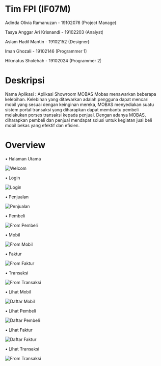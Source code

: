 # Tim FPI (IF07M)
Adinda Olivia Ramanuzan - 19102076 (Project Manage)

Tasya Anggar Ari Krisnandi - 19102203 (Analyst)

Aslam Hadil Mantin - 19102152 (Designer)

Iman Ghozali - 19102146 (Programmer 1)

Hikmatus Sholehah - 19102024 (Programmer 2)

# Deskripsi
Nama Aplikasi : Aplikasi Showroom MOBAS
Mobas menawarkan beberapa kelebihan. Kelebihan yang ditawarkan adalah pengguna dapat mencari mobil yang sesuai dengan keinginan mereka, 
MOBAS menyediakan suatu sistem portal transaksi yang diharapkan dapat membantu pembeli melakukan porses transaksi kepada penjual. 
Dengan adanya MOBAS, diharapkan pembeli dan penjual mendapat solusi untuk kegiatan jual beli mobil bekas yang efektif dan efisien.

# Overview
•	Halaman Utama

![Welcom](https://user-images.githubusercontent.com/87810663/128623523-ddba9f4b-cc92-4f3b-a0d2-08bc74f608ec.JPG)






•	Login

![Login](https://user-images.githubusercontent.com/87810663/128623546-5d584199-41ee-488b-8d05-d738907df6cb.JPG)







•	Penjualan

![Penjualan](https://user-images.githubusercontent.com/87810663/128623608-34632195-d5fb-43d1-9329-9a6107754910.JPG)










•	Pembeli

![From Pembeli](https://user-images.githubusercontent.com/87810663/128623656-36152193-bb4f-49ac-a666-8972823b77de.JPG)








•	Mobil

![From Mobil](https://user-images.githubusercontent.com/87810663/128623686-c2a339c7-2d2c-4cf2-9fe7-ec4c96b05579.JPG)








•	Faktur

![From Faktur](https://user-images.githubusercontent.com/87810663/128623705-6078a21e-24a6-4828-9240-e910f79734c7.JPG)










•	Transaksi

![From Transaksi](https://user-images.githubusercontent.com/87810663/128623778-57c0c8a8-c4de-474a-ad63-3cb293538b32.JPG)









•	Lihat Mobil

![Daftar Mobil](https://user-images.githubusercontent.com/87810663/128623803-d260c187-a4ef-453b-9906-3aa1b84647ba.JPG)








•	Lihat Pembeli

![Daftar Pembeli](https://user-images.githubusercontent.com/87810663/128623808-1d7248ad-dd86-4f52-8c24-c20ec48a1f5b.JPG)






•	Lihat Faktur

![Daftar Faktur](https://user-images.githubusercontent.com/87810663/128623817-7f72b454-455d-4484-b758-e63452837b94.JPG)






•	Lihat Transaksi

![From Transaksi](https://user-images.githubusercontent.com/87810663/128623824-6add126f-8162-495f-badd-1aca10133659.JPG)




